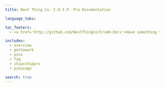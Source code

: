 ```yaml
---
title: Next Thing Co. C.H.I.P. Pro Documentation 

language_tabs:

toc_footers:
  - <a href='http://github.com/NextThingCo/Crumb-Docs'>Have something to add or change?<br>Visit our GitHub!</a>

includes:
  - overview
  - gettowork
  - pins
  - faq
  - chipvchippro
  - pinusage

search: true
---
```

